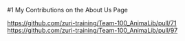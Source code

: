 #1 My Contributions on the About Us Page

 https://github.com/zuri-training/Team-100_AnimaLib/pull/71
https://github.com/zuri-training/Team-100_AnimaLib/pull/97
